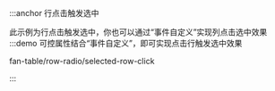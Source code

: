 :::anchor 行点击触发选中

此示例为行点击触发选中，你也可以通过“事件自定义”实现列点击选中效果
:::demo 可控属性结合“事件自定义”，即可实现点击行触发选中效果

fan-table/row-radio/selected-row-click

:::

